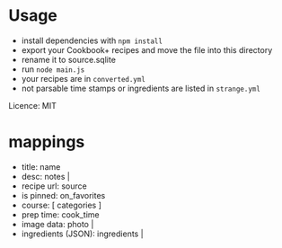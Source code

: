 # Usage

* install dependencies with `npm install`
* export your Cookbook+ recipes and move the file into this directory
* rename it to source.sqlite
* run `node main.js`
* your recipes are in `converted.yml`
* not parsable time stamps or ingredients are listed in `strange.yml`

Licence: MIT

# mappings

* title: name
* desc: notes |
* recipe url: source
* is pinned: on_favorites
* course: [ categories ]
* prep time: cook_time
* image data: photo |
* ingredients (JSON): ingredients |

